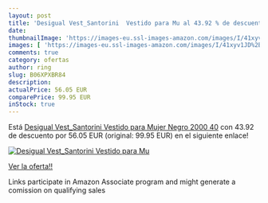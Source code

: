```yaml
---
layout: post
title: 'Desigual Vest_Santorini  Vestido para Mu al 43.92 % de descuento'
date: 
thumbnailImage: 'https://images-eu.ssl-images-amazon.com/images/I/41xyv1JD%2ByL._SL200_.jpg'
images: [ 'https://images-eu.ssl-images-amazon.com/images/I/41xyv1JD%2ByL._SL200_.jpg' ]
comments: true
category: ofertas
author: ring
slug: B06XPXBR84
description:
actualPrice: 56.05 EUR
comparePrice: 99.95 EUR
inStock: true
---
```


Está [Desigual Vest_Santorini  Vestido para Mujer   Negro 2000   40](https://www.amazon.es/dp/B06XPXBR84/?tag=tolees-21) con 43.92 de descuento por 56.05 EUR (original: 99.95 EUR) en el siguiente enlace!

[![Desigual Vest_Santorini  Vestido para Mu](https://images-eu.ssl-images-amazon.com/images/I/41xyv1JD%2ByL._SL200_.jpg)](https://www.amazon.es/dp/B06XPXBR84/?tag=tolees-21)

[Ver la oferta!!](https://www.amazon.es/dp/B06XPXBR84/?tag=tolees-21)

Links participate in Amazon Associate program and might generate a comission on qualifying sales


